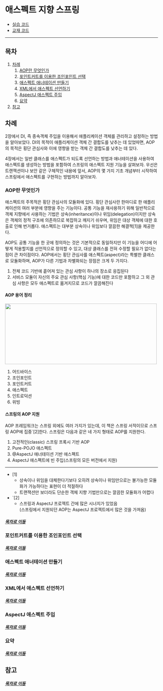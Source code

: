 애스펙트 지향 스프링
=====
* [실습 코드](https://github.com/nara1030/study_spring-in-action/tree/master/src/my/spring_in_action)
* [교재 코드](https://github.com/nara1030/study_spring-in-action/tree/master/src/sol/SpringiA4_SourceCode)
- - -
## 목차
1. [차례](#차례)
	1. [AOP란 무엇인가](#AOP란-무엇인가)
	2. [포인트커트를 이용한 조인포인트 선택](#포인트커트를-이용한-조인포인트-선택)
	3. [애스펙트 애너테이션 만들기](#애스펙트-애너테이션-만들기)
	4. [XML에서 애스펙트 선언하기](#XML에서-애스펙트-선언하기)
	5. [AspectJ 애스펙트 주입](#AspectJ-애스펙트-주입)
	6. [요약](#요약)
2. [참고](#참고)

## 차례
2장에서 DI, 즉 종속객체 주입을 이용해서 애플리케이션 객체를 관리하고 설정하는 방법을 알아보았다. DI의 목적이 애플리케이션 객체 간 결합도를 낮추는 데 있었따면, AOP의 목적은 횡단 관심사와 이에 영향을 받는 객체 간 결합도를 낮추는 데 있다.

4장에서는 일반 클래스를 애스펙트가 되도록 선언하는 방법과 애너테이션을 사용하여 애스펙트를 생성하는 방법을 포함하여 스프링의 애스펙트 지원 기능을 살펴보자. 우선은 트랜잭션이나 보안 같은 구체적인 내용에 앞서, AOP의 몇 가지 기초 개념부터 시작하여 스프링에서 애스펙트를 구현하는 방법까지 알아보자.

### AOP란 무엇인가
애스펙트의 주목적은 횡단 관심사의 모듈화에 있다. 횡단 관심사란 한마디로 한 애플리케이션의 여러 부분에 영향을 주는 기능이다. 공통 기능을 재사용하기 위해 일반적으로 객체 지향에서 사용하는 기법은 상속(inheritance)이나 위임(delegation)이지만 상속은 객체의 정적 구조에 의존하므로 복잡하고 깨지기 쉬우며, 위임은 대상 객체에 대한 호출로 인해 번거롭다. 애스펙트는 대부분 상속이나 위임보다 깔끔한 해결책[1]을 제공한다.

AOP도 공통 기능을 한 곳에 정의하는 것은 기본적으로 동일하지만 이 기능을 어디에 어떻게 적용할지를 선언적으로 정의할 수 있고, 대상 클래스를 전혀 수정할 필요가 없다는 점이 큰 차이점이다. AOP에서는 횡단 관심사를 애스펙트(aspect)라는 특별한 클래스로 모듈화하며, AOP가 다른 기법과 차별화되는 장점은 크게 두 가지다.

1. 전체 코드 기반에 흩어져 있는 관심 사항이 하나의 장소로 응집된다
2. 서비스 모듈이 자신의 주요 관심 사항(핵심 기능)에 대한 코드만 포함하고 그 외 관심 사항은 모두 애스펙트로 옮겨지므로 코드가 깔끔해진다

#### AOP 용어 정리
<img src="../img/part01_ch04_img_01" width="500" height="200"></br>

1. 어드바이스
2. 조인포인트
3. 포인트커트
4. 애스펙트
5. 인트로덕션
6. 위빙

#### 스프링의 AOP 지원
AOP 프레임워크는 스프링 외에도 여러 가지가 있는데, 이 책은 스프링 서적이므로 스프링 AOP에 집중`[2]한다. 스프링은 다음과 같은 네 가지 형태로 AOP를 지원한다.

1. 고전적인(classic) 스프링 프록시 기반 AOP
2. Pure-POJO 애스펙트
3. @AspectJ 애너테이션 기반 애스펙트
4. AspectJ 애스펙트에 빈 주입(스프링의 모든 버전에서 지원)

- - -
* [1]
	* 상속이나 위임을 대체한다기보다 오히려 상속이나 위임만으로는 불가능한 모듈화가 가능하다는 표현이 더 적절하다
	* 트랜잭션만 보더라도 단순한 객체 지향 기법만으로는 깔끔한 모듈화가 어렵다
* `[2]
	* 스프링과 AspectJ 프로젝트 간에 많은 시너지가 있었음  
	(스프링에서 지원되던 AOP는 AspectJ 프로젝트에서 많은 것을 가져옴)

##### [목차로 이동](#목차)

### 포인트커트를 이용한 조인포인트 선택


##### [목차로 이동](#목차)

### 애스펙트 애너테이션 만들기


##### [목차로 이동](#목차)

### XML에서 애스펙트 선언하기


##### [목차로 이동](#목차)

### AspectJ 애스펙트 주입


##### [목차로 이동](#목차)

### 요약


##### [목차로 이동](#목차)

## 참고


##### [목차로 이동](#목차)